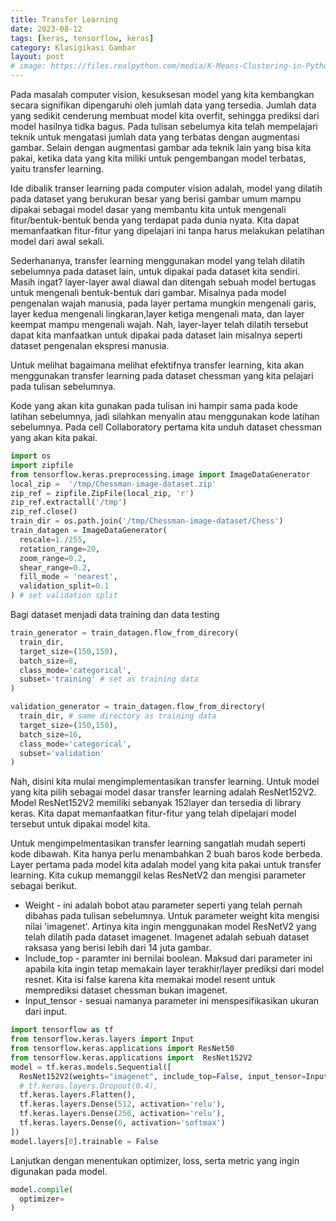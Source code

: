 ```yaml
---
title: Transfer Learning
date: 2023-08-12
tags: [keras, tensorflow, keras]
category: Klasigikasi Gambar
layout: post
# image: https://files.realpython.com/media/K-Means-Clustering-in-Python_Watermarked.70101a29a2a2.jpg
---
```



Pada masalah computer vision, kesuksesan model  yang kita kembangkan secara signifikan dipengaruhi oleh jumlah data yang tersedia. Jumlah data yang sedikit cenderung membuat model kita overfit, sehingga prediksi dari model hasilnya tidka bagus. Pada tulisan sebelumya kita telah mempelajari teknik untuk mengatasi jumlah data yang terbatas dengan augmentasi gambar. Selain dengan augmentasi gambar ada teknik lain yang bisa kita pakai, ketika data yang kita miliki untuk pengembangan model terbatas, yaitu transfer learning.

Ide dibalik transer learning pada computer vision adalah, model yang dilatih pada dataset yang berukuran besar yang berisi gambar umum mampu dipakai sebagai model dasar yang membantu kita untuk mengenali fitur/bentuk-bentuk benda yang terdapat pada dunia nyata. Kita dapat memanfaatkan fitur-fitur yang dipelajari ini tanpa harus melakukan pelatihan model dari awal sekali.

Sederhananya, transfer learning menggunakan model yang telah dilatih sebelumnya pada dataset lain, untuk dipakai pada dataset kita sendiri.  Masih ingat? layer-layer awal diawal dan ditengah sebuah model bertugas untuk mengenali bentuk-bentuk dari gambar. Misalnya pada model pengenalan wajah manusia, pada layer pertama mungkin mengenali garis, layer kedua mengenali lingkaran,layer ketiga mengenali mata, dan layer keempat mampu mengenali wajah. Nah, layer-layer telah dilatih tersebut dapat kita manfaatkan untuk dipakai pada dataset lain misalnya seperti dataset pengenalan ekspresi manusia.

Untuk melihat bagaimana melihat efektifnya transfer learning, kita akan menggunakan transfer learning pada dataset chessman yang kita pelajari pada tulisan sebelumnya.

Kode yang akan kita gunakan pada tulisan ini hampir sama pada kode latihan sebelumnya, jadi silahkan menyalin atau menggunakan kode latihan sebelumnya. Pada cell Collaboratory pertama kita unduh dataset chessman  yang akan kita pakai.

```python
import os
import zipfile
from tensorflow.keras.preprocessing.image import ImageDataGenerator
local_zip =  '/tmp/Chessman-image-dataset.zip'
zip_ref = zipfile.ZipFile(local_zip, 'r')
zip_ref.extractall('/tmp')
zip_ref.close()
train_dir = os.path.join('/tmp/Chessman-image-dataset/Chess')
train_datagen = ImageDataGenerator(
  rescale=1./255,
  rotation_range=20,
  zoom_range=0.2,
  shear_range=0.2,
  fill_mode = 'nearest',
  validation_split=0.1
) # set validation split
```

Bagi dataset menjadi data training dan data testing

```python
train_generator = train_datagen.flow_from_direcory(
  train_dir,
  target_size=(150,150),
  batch_size=8,
  class_mode='categorical',
  subset='training' # set as training data
)

validation_generator = train_datagen.flow_from_directory(
  train_dir, # same directory as training data
  target_size=(150,150),
  batch_size=16,
  class_mode='categorical',
  subset='validation'
)
```

Nah, disini kita mulai mengimplementasikan transfer learning. Untuk model yang kita pilih sebagai model dasar transfer learning adalah ResNet152V2. Model ResNet152V2 memiliki sebanyak  152layer dan tersedia di library keras. Kita dapat memanfaatkan fitur-fitur yang telah dipelajari model tersebut untuk dipakai model kita.


Untuk mengimpelmentasikan  transfer learning sangatlah mudah seperti kode dibawah. Kita hanya perlu menambahkan 2 buah baros kode berbeda. Layer pertama pada model kita adalah model yang kita pakai untuk transfer learning. Kita cukup memanggil kelas ResNetV2 dan mengisi parameter sebagai berikut.

* Weight - ini adalah bobot atau parameter seperti yang telah pernah dibahas  pada tulisan sebelumnya. Untuk parameter weight  kita mengisi nilai 'imagenet'. Artinya kita ingin menggunakan model ResNetV2  yang telah dilatih pada dataset imagenet. Imagenet adalah sebuah dataset raksasa yang berisi lebih dari 14 juta gambar.
* Include_top - paramter ini bernilai boolean. Maksud dari parameter ini apabila kita ingin tetap memakain layer terakhir/layer prediksi dari model resnet. Kita isi false karena kita memakai model resent untuk memprediksi dataset chessman bukan imagenet.
* Input_tensor - sesuai namanya parameter ini menspesifikasikan ukuran dari input.

```python
import tensorflow as tf
from tensorflow.keras.layers import Input
from tensorflow.keras.applications import ResNet50
from tensorflow.keras.applications import  ResNet152V2
model = tf.keras.models.Sequential([
  ResNet152V2(weights="imagenet", include_top=False, input_tensor=Input(shape=(150, 150, 3))),
  # tf.keras.layers.Dropout(0.4),
  tf.keras.layers.Flatten(), 
  tf.keras.layers.Dense(512, activation='relu'),
  tf.keras.layers.Dense(256, activation='relu'),
  tf.keras.layers.Dense(6, activation='softmax')
])
model.layers[0].trainable = False
```

Lanjutkan dengan menentukan optimizer, loss, serta metric yang ingin digunakan pada model. 

```python
model.compile(
  optimizer=    
)
```
